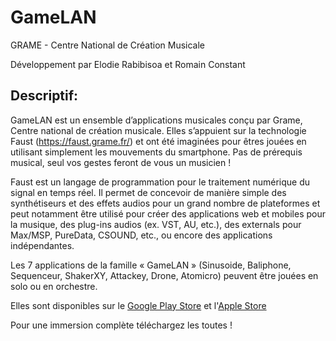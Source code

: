 # GameLAN

GRAME - Centre National de Création Musicale

Développement par Elodie Rabibisoa et Romain Constant

## Descriptif:

GameLAN est un ensemble d’applications musicales conçu par Grame, Centre national de création musicale. Elles s’appuient sur la technologie Faust (https://faust.grame.fr/) et ont été imaginées pour êtres jouées en utilisant simplement les mouvements du smartphone. Pas de prérequis musical, seul vos gestes feront de vous un musicien !

Faust est un langage de programmation pour le traitement numérique du signal en temps réel. Il permet de concevoir de manière simple des synthétiseurs et des effets audios pour un grand nombre de plateformes et peut notamment être utilisé pour créer des applications web et mobiles pour la musique, des plug-ins audios (ex. VST, AU, etc.), des externals pour Max/MSP, PureData, CSOUND, etc., ou encore des applications indépendantes. 

Les 7 applications de la famille « GameLAN » (Sinusoide, Baliphone, Sequenceur, ShakerXY, Attackey, Drone, Atomicro) peuvent être jouées en solo ou en orchestre.

Elles sont disponibles sur le [Google Play Store](https://play.google.com/store/search?q=baliphone&c=apps&hl=fr) et l'[Apple Store](https://www.apple.com/fr/ios/app-store/)

Pour une immersion complète téléchargez les toutes !

